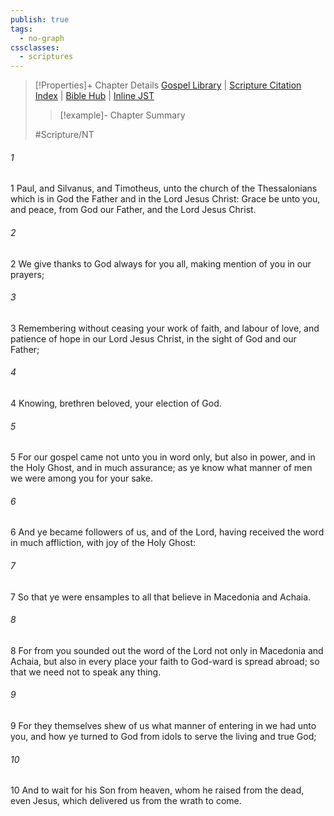 ```yaml
---
publish: true
tags:
  - no-graph
cssclasses:
  - scriptures
---
```

>[!Properties]+ Chapter Details
>[Gospel Library](https://churchofjesuschrist.org/study/scriptures/nt/1-thes/1?lang=eng)    |    [Scripture Citation Index](https://scriptures.byu.edu/#09801::c09801)    |    [Bible Hub](https://biblehub.com/1_thessalonians/1.htm)    |    [Inline JST](https://scripturetoolbox.com/html/ic/1Thessalonians/1.html)
>>[!example]- Chapter Summary
>> 
> 
>
>#Scripture/NT
###### 1
1 Paul, and Silvanus, and Timotheus, unto the church of the Thessalonians which is in God the Father and in the Lord Jesus Christ: Grace be unto you, and peace, from God our Father, and the Lord Jesus Christ.
###### 2
2 We give thanks to God always for you all, making mention of you in our prayers;
###### 3
3 Remembering without ceasing your work of faith, and labour of love, and patience of hope in our Lord Jesus Christ, in the sight of God and our Father;
###### 4
4 Knowing, brethren beloved, your election of God.
###### 5
5 For our gospel came not unto you in word only, but also in power, and in the Holy Ghost, and in much assurance; as ye know what manner of men we were among you for your sake.
###### 6
6 And ye became followers of us, and of the Lord, having received the word in much affliction, with joy of the Holy Ghost:
###### 7
7 So that ye were ensamples to all that believe in Macedonia and Achaia.
###### 8
8 For from you sounded out the word of the Lord not only in Macedonia and Achaia, but also in every place your faith to God-ward is spread abroad; so that we need not to speak any thing.
###### 9
9 For they themselves shew of us what manner of entering in we had unto you, and how ye turned to God from idols to serve the living and true God;
###### 10
10 And to wait for his Son from heaven, whom he raised from the dead, even Jesus, which delivered us from the wrath to come.
